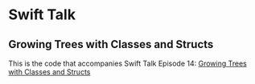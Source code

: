 # Swift Talk
## Growing Trees with Classes and Structs

This is the code that accompanies Swift Talk Episode 14: [Growing Trees with Classes and Structs](https://talk.objc.io/episodes/S01E14-growing-trees-with-classes-and-structs)
